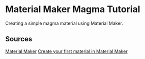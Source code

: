 # Material Maker Magma Tutorial

Creating a simple magma material using Material Maker.

## Sources

[Material Maker](https://materialmaker.org/)
[Create your first material in Material Maker](https://www.youtube.com/watch?v=yKQRfrxJRLM)